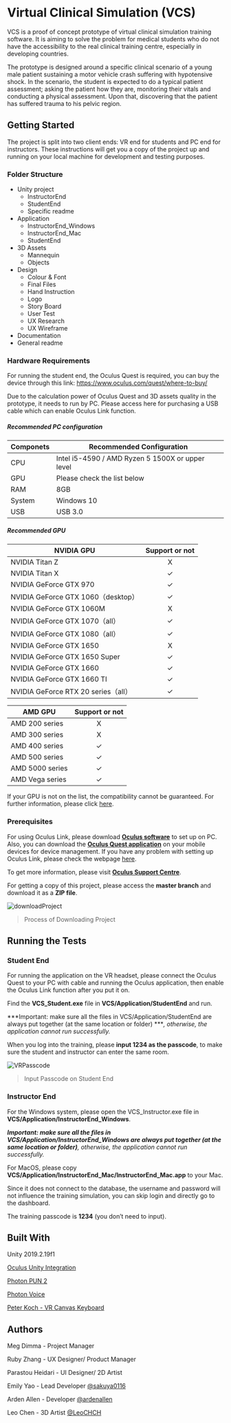 # Virtual Clinical Simulation (VCS)
VCS is a proof of concept prototype of virtual clinical simulation training software. It is aiming to solve the problem for medical students who do not have the accessibility to the real clinical training centre, especially in developing countries.

The prototype is designed around a specific clinical scenario of a young male patient sustaining a motor vehicle crash suffering with hypotensive shock. In the scenario, the student is expected to do a typical patient assessment; asking the patient how they are, monitoring their vitals and conducting a physical assessment. Upon that, discovering that the patient has suffered trauma to his pelvic region. 

## Getting Started
The project is split into two client ends: VR end for students and PC end for instructors. These instructions will get you a copy of the project up and running on your local machine for development and testing purposes.

### Folder Structure
+ Unity project 
	+ InstructorEnd
	+ StudentEnd
	+ Specific readme
+ Application
	+ InstructorEnd_Windows
	+ InstructorEnd_Mac
	+ StudentEnd
+ 3D Assets 
	+ Mannequin
	+ Objects
+ Design
	+ Colour & Font
	+ Final Files
	+ Hand Instruction
	+ Logo
	+ Story Board
	+ User Test
	+ UX Research
	+ UX Wireframe
+ Documentation
+ General readme

### Hardware Requirements
For running the student end, the Oculus Quest is required, you can buy the device through this link: https://www.oculus.com/quest/where-to-buy/

Due to the calculation power of Oculus Quest and 3D assets quality in the prototype, it needs to run by PC. Please access here for purchasing a USB cable which can enable Oculus Link function.

##### Recommended PC configuration
Componets	|	Recommended Configuration	|
------------- | -------------
CPU  | Intel i5-4590 / AMD Ryzen 5 1500X or upper level
GPU  | Please check the list below
RAM  | 8GB
System	|	Windows 10
USB	|USB 3.0

##### Recommended GPU
NVIDIA GPU	|	Support or not
------------- | :----:
NVIDIA Titan Z |X
NVIDIA Titan X |✓
NVIDIA GeForce GTX 970|✓
NVIDIA GeForce GTX 1060（desktop）|✓
NVIDIA GeForce GTX 1060M|X
NVIDIA GeForce GTX 1070（all）|✓
NVIDIA GeForce GTX 1080（all）|✓
NVIDIA GeForce GTX 1650|X
NVIDIA GeForce GTX 1650 Super|✓
NVIDIA GeForce GTX 1660|✓
NVIDIA GeForce GTX 1660 TI|✓
NVIDIA GeForce RTX 20 series（all）|✓

AMD GPU|Support or not
------------- | :----:
AMD 200 series|X
AMD 300 series|X
AMD 400 series|✓
AMD 500 series|✓
AMD 5000 series|✓
AMD Vega series|✓

If your GPU is not on the list, the compatibility cannot be guaranteed. For further information, please click [here](https://support.oculus.com/444256562873335/).

### Prerequisites
For using Oculus Link, please download **[Oculus software](https://www.oculus.com/setup/#rift-setup)** to set up on PC. Also, you can download the **[Oculus Quest application](https://www.oculus.com/setup/#quest-setup)** on your mobile devices for device management. If you have any problem with setting up Oculus Link, please check the webpage [here](https://support.oculus.com/525406631321134/#setup).

To get more information, please visit **[Oculus Support Centre](https://support.oculus.com/quest/)**.

For getting a copy of this project, please access the **master branch** and download it as a **ZIP file**.

![](https://github.com/sakuya0116/VCS/blob/master/Documentation/Images~/downloadProject.PNG "downloadProject")
> Process of Downloading Project

## Running the Tests
### Student End
For running the application on the VR headset, please connect the Oculus Quest to your PC with cable and running the Oculus application, then enable the Oculus Link function after you put it on.

Find the **VCS_Student.exe** file in **VCS/Application/StudentEnd** and run. 

***Important: make sure all the files in VCS/Application/StudentEnd are always put together (at the same location or folder)
***_, otherwise, the application cannot run successfully._

When you log into the training, please **input 1234 as the passcode**, to make sure the student and instructor can enter the same room.

![](https://github.com/sakuya0116/VCS/blob/master/Documentation/Images~/VRPasscode.jpg "VRPasscode")
> Input Passcode on Student End

### Instructor End
For the Windows system, please open the VCS_Instructor.exe file in **VCS/Application/InstructorEnd_Windows**.

***Important: make sure all the files in VCS/Application/InstructorEnd_Windows are always put together (at the same location or folder)***_, otherwise, the application cannot run successfully._

For MacOS, please copy **VCS/Application/InstructorEnd_Mac/InstructorEnd_Mac.app** to your Mac.

Since it does not connect to the database, the username and password will not influence the training simulation, you can skip login and directly go to the dashboard.

The training passcode is **1234** (you don’t need to input).

## Built With
Unity 2019.2.19f1

[Oculus Unity Integration](https://developer.oculus.com/downloads/package/unity-integration/)

[Photon PUN 2](https://www.photonengine.com/PUN)

[Photon Voice](https://www.photonengine.com/Voice)

[Peter Koch - VR Canvas Keyboard](http://talesfromtherift.com/vr-canvas-keyboard/)

## Authors
Meg Dimma - Project Manager

Ruby Zhang - UX Designer/ Product Manager

Parastou Heidari - UI Designer/ 2D Artist

Emily Yao - Lead Developer [@sakuya0116](https://github.com/sakuya0116)

Arden Allen - Developer [@ardenallen](https://github.com/ardenallen)

Leo Chen - 3D Artist [@LeoCHCH](https://github.com/LeoCHCH)
